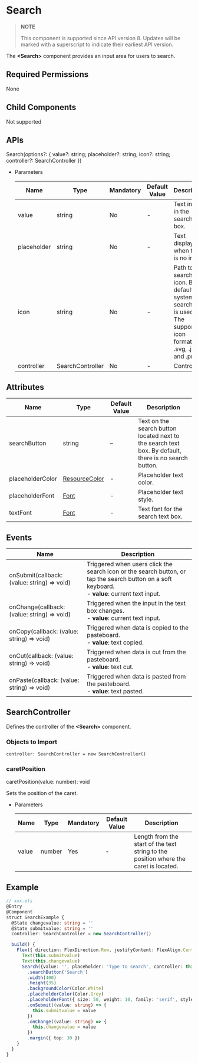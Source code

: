 #  Search

> **NOTE**
>
> This component is supported since API version 8. Updates will be marked with a superscript to indicate their earliest API version.

The **\<Search>** component provides an input area for users to search.

## Required Permissions

None

## Child Components

Not supported

## APIs

Search(options?: { value?: string; placeholder?: string; icon?: string; controller?: SearchController })

- Parameters

  | Name | Type | Mandatory | Default Value | Description |
  | -------- | -------- | -------- | -------- | -------- |
  | value  | string | No| - | Text input in the search text box. |
  | placeholder  | string | No  | - | Text displayed when there is no input. |
  | icon | string | No| - | Path to the search icon. By default, the system search icon is used. The supported icon formats are .svg, .jpg, and .png. |
  | controller | SearchController | No| - | Controller. |


## Attributes

| Name | Type | Default Value | Description |
| -------- | -------- | -------- | -------- |
| searchButton | string | –| Text on the search button located next to the search text box. By default, there is no search button. |
| placeholderColor | [ResourceColor](../../ui/ts-types.md) | - | Placeholder text color. |
| placeholderFont | [Font](../../ui/ts-types.md) | - | Placeholder text style. |
| textFont | [Font](../../ui/ts-types.md) | - | Text font for the search text box. |

## Events

| Name | Description |
| -------- | -------- |
| onSubmit(callback: (value: string) => void) | Triggered when users click the search icon or the search button, or tap the search button on a soft keyboard.<br> - **value**: current text input. |
| onChange(callback: (value: string) => void) | Triggered when the input in the text box changes.<br> - **value**: current text input. |
| onCopy(callback: (value: string) => void) | Triggered when data is copied to the pasteboard.<br> - **value**: text copied. |
| onCut(callback: (value: string) => void) | Triggered when data is cut from the pasteboard.<br> - **value**: text cut. |
| onPaste(callback: (value: string) => void) | Triggered when data is pasted from the pasteboard.<br> - **value**: text pasted. |

## SearchController

Defines the controller of the **\<Search>** component.

### Objects to Import
```
controller: SearchController = new SearchController()
```
### caretPosition

caretPosition(value: number): void

Sets the position of the caret.

- Parameters

  | Name | Type | Mandatory | Default Value | Description |
  | ---- | ------ | ---- | ---- | --------------------- |
  | value | number | Yes   | - | Length from the start of the text string to the position where the caret is located. |



##  Example

```ts
// xxx.ets
@Entry
@Component
struct SearchExample {
  @State changevalue: string = ''
  @State submitvalue: string = ''
  controller: SearchController = new SearchController()

  build() {
    Flex({ direction: FlexDirection.Row, justifyContent: FlexAlign.Center, alignItems: ItemAlign.Center }) {
      Text(this.submitvalue)
      Text(this.changevalue)
      Search({value: '', placeholder: 'Type to search', controller: this.controller})
        .searchButton('Search')
        .width(400)
        .height(35)
        .backgroundColor(Color.White)
        .placeholderColor(Color.Grey)
        .placeholderFont({ size: 50, weight: 10, family: 'serif', style: FontStyle.Normal })
        .onSubmit((value: string) => {
          this.submitvalue = value
        })
        .onChange((value: string) => {
          this.changevalue = value
        })
        .margin({ top: 30 })
    }
  }
}
```

